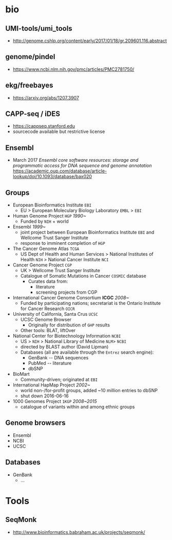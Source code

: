 # bio

## UMI-tools/umi_tools

* http://genome.cshlp.org/content/early/2017/01/18/gr.209601.116.abstract


## genome/pindel

* https://www.ncbi.nlm.nih.gov/pmc/articles/PMC2781750/

## ekg/freebayes

* https://arxiv.org/abs/1207.3907

## CAPP-seq / iDES

* https://cappseq.stanford.edu
* sourcecode available but restrictive license

## Ensembl

* March 2017 *Ensembl core software resources: storage and programmatic access for DNA sequence and genome annotation* https://academic.oup.com/database/article-lookup/doi/10.1093/database/bax020


## Groups

* European Bioinformatics Institute `EBI`
  * EU > European Moleculary Biology Laboratory `EMBL` > `EBI`
* Human Genome Project `HGP` *1990~*
  * Funded by `NIH` + world
* Ensembl *1999~*
  * joint project between European Bioinformatics Institute `EBI` and Wellcome Trust Sanger Institute
  * response to imminent completion of `HGP`
* The Cancer Genome Atlas `TCGA`
  * US Dept of Health and Human Services > National Institutes of Health `NIH` > National Cancer Institute `NCI`
* Cancer Genome Project `CGP`
  * UK > Wellcome Trust Sanger Institute
  * Catalogue of Somatic Mutations in Cancer `COSMIC` database
    * Curates data from:
      * literature
      * screening projects from CGP
* International Cancer Genome Consortium **ICGC** *2008~*
  * Funded by participating nations; secretariat is the Ontario Institute for Cancer Research `OICR`
* University of California, Santa Crus `UCSC`
  * UCSC Genome Browser
    * Originally for distribution of `GHP` results
  * Other tools: BLAT, liftOver
* National Center for Biotechnology Information `NCBI`
  * US > `NIH` > National Library of Medicine `NLM`> `NCBI`
  * directed by BLAST author (David Lipman)
  * Databases (all are available through the `Entrez` search engine):
    * GenBank -- DNA sequences
    * PubMed -- literature
    * dbSNP
* BioMart
  * Community-driven; originated at `EBI`
* International HapMap Project *2002~*
  * world non-/for-profit groups, added ~10 million entries to dbSNP
  * shut down 2016-06-16
* 1000 Genomes Project `1KGP` *2008~2015*
  * catalogue of variants within and among ethnic groups
  

## Genome browsers

* Ensembl
* NCBI
* UCSC

## Databases

* GenBank
  * ...

# Tools

## SeqMonk

* http://www.bioinformatics.babraham.ac.uk/projects/seqmonk/
